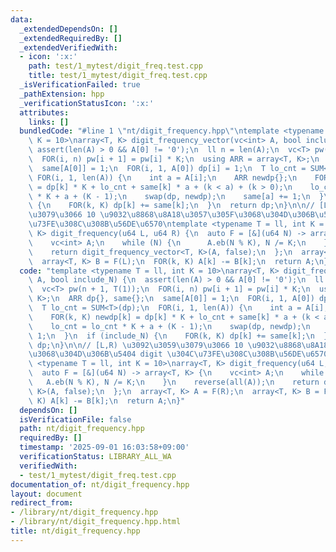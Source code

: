 ```yaml
---
data:
  _extendedDependsOn: []
  _extendedRequiredBy: []
  _extendedVerifiedWith:
  - icon: ':x:'
    path: test/1_mytest/digit_freq.test.cpp
    title: test/1_mytest/digit_freq.test.cpp
  _isVerificationFailed: true
  _pathExtension: hpp
  _verificationStatusIcon: ':x:'
  attributes:
    links: []
  bundledCode: "#line 1 \"nt/digit_frequency.hpp\"\ntemplate <typename T = ll, int\
    \ K = 10>\narray<T, K> digit_frequency_vector(vc<int> A, bool include_N) {\n \
    \ assert(len(A) > 0 && A[0] != '0');\n  ll n = len(A);\n  vc<T> pw(n + 1, T(1));\n\
    \  FOR(i, n) pw[i + 1] = pw[i] * K;\n  using ARR = array<T, K>;\n  ARR dp{}, same{};\n\
    \  same[A[0]] = 1;\n  FOR(i, 1, A[0]) dp[i] = 1;\n  T lo_cnt = SUM<T>(dp);\n \
    \ FOR(i, 1, len(A)) {\n    int a = A[i];\n    ARR newdp{};\n    FOR(k, K) newdp[k]\
    \ = dp[k] * K + lo_cnt + same[k] * a + (k < a) + (k > 0);\n    lo_cnt = lo_cnt\
    \ * K + a + (K - 1);\n    swap(dp, newdp);\n    same[a] += 1;\n  }\n  if (include_N)\
    \ {\n    FOR(k, K) dp[k] += same[k];\n  }\n  return dp;\n}\n\n// [L,R) \u3092\u3059\
    \u3079\u3066 10 \u9032\u8868\u8A18\u3057\u305F\u3068\u304D\u306B\u5404 digit \u304C\
    \u73FE\u308C\u308B\u56DE\u6570\ntemplate <typename T = ll, int K = 10>\narray<T,\
    \ K> digit_frequency(u64 L, u64 R) {\n  auto F = [&](u64 N) -> array<T, K> {\n\
    \    vc<int> A;\n    while (N) {\n      A.eb(N % K), N /= K;\n    }\n    reverse(all(A));\n\
    \    return digit_frequency_vector<T, K>(A, false);\n  };\n  array<T, K> A = F(R);\n\
    \  array<T, K> B = F(L);\n  FOR(k, K) A[k] -= B[k];\n  return A;\n}\n"
  code: "template <typename T = ll, int K = 10>\narray<T, K> digit_frequency_vector(vc<int>\
    \ A, bool include_N) {\n  assert(len(A) > 0 && A[0] != '0');\n  ll n = len(A);\n\
    \  vc<T> pw(n + 1, T(1));\n  FOR(i, n) pw[i + 1] = pw[i] * K;\n  using ARR = array<T,\
    \ K>;\n  ARR dp{}, same{};\n  same[A[0]] = 1;\n  FOR(i, 1, A[0]) dp[i] = 1;\n\
    \  T lo_cnt = SUM<T>(dp);\n  FOR(i, 1, len(A)) {\n    int a = A[i];\n    ARR newdp{};\n\
    \    FOR(k, K) newdp[k] = dp[k] * K + lo_cnt + same[k] * a + (k < a) + (k > 0);\n\
    \    lo_cnt = lo_cnt * K + a + (K - 1);\n    swap(dp, newdp);\n    same[a] +=\
    \ 1;\n  }\n  if (include_N) {\n    FOR(k, K) dp[k] += same[k];\n  }\n  return\
    \ dp;\n}\n\n// [L,R) \u3092\u3059\u3079\u3066 10 \u9032\u8868\u8A18\u3057\u305F\
    \u3068\u304D\u306B\u5404 digit \u304C\u73FE\u308C\u308B\u56DE\u6570\ntemplate\
    \ <typename T = ll, int K = 10>\narray<T, K> digit_frequency(u64 L, u64 R) {\n\
    \  auto F = [&](u64 N) -> array<T, K> {\n    vc<int> A;\n    while (N) {\n   \
    \   A.eb(N % K), N /= K;\n    }\n    reverse(all(A));\n    return digit_frequency_vector<T,\
    \ K>(A, false);\n  };\n  array<T, K> A = F(R);\n  array<T, K> B = F(L);\n  FOR(k,\
    \ K) A[k] -= B[k];\n  return A;\n}"
  dependsOn: []
  isVerificationFile: false
  path: nt/digit_frequency.hpp
  requiredBy: []
  timestamp: '2025-09-01 16:03:58+09:00'
  verificationStatus: LIBRARY_ALL_WA
  verifiedWith:
  - test/1_mytest/digit_freq.test.cpp
documentation_of: nt/digit_frequency.hpp
layout: document
redirect_from:
- /library/nt/digit_frequency.hpp
- /library/nt/digit_frequency.hpp.html
title: nt/digit_frequency.hpp
---
```

